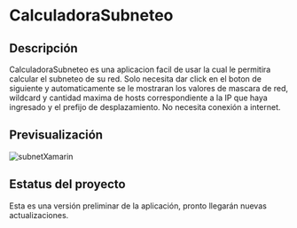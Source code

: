 # CalculadoraSubneteo

## Descripción

CalculadoraSubneteo es una aplicacion facil de usar la cual le permitira calcular el subneteo de su red.
Solo necesita dar click en el boton de siguiente y automaticamente se le mostraran los valores de
mascara de red, wildcard y cantidad maxima de hosts correspondiente a la IP que haya ingresado y el prefijo de 
desplazamiento. No necesita conexión a internet.

## Previsualización

![subnetXamarin](https://user-images.githubusercontent.com/49250842/70856540-96f6bd80-1e93-11ea-9c6e-824ae8de3cd4.png)


## Estatus del proyecto

Esta es una versión preliminar de la aplicación, pronto llegarán nuevas actualizaciones.
